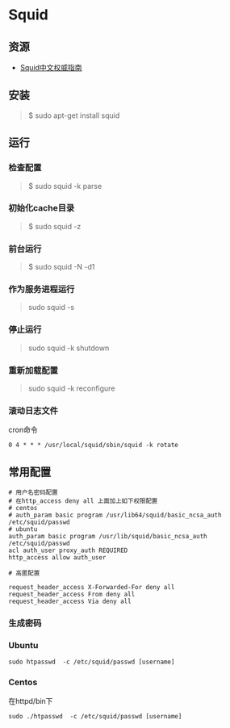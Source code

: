 # Squid

## 资源

* [Squid中文权威指南](http://zyan.cc/book/squid/index.html)

## 安装

> $ sudo apt-get install squid

## 运行

### 检查配置

> $ sudo squid -k parse

### 初始化cache目录

> $ sudo squid -z

### 前台运行

> $ sudo squid -N -d1

### 作为服务进程运行

> sudo squid -s


### 停止运行

> sudo squid -k shutdown

### 重新加载配置

> sudo squid -k reconfigure

### 滚动日志文件

cron命令
```shell
0 4 * * * /usr/local/squid/sbin/squid -k rotate
```



## 常用配置

```shell
# 用户名密码配置
# 在http_access deny all 上面加上如下权限配置 
# centos
# auth_param basic program /usr/lib64/squid/basic_ncsa_auth /etc/squid/passwd
# ubuntu
auth_param basic program /usr/lib/squid/basic_ncsa_auth /etc/squid/passwd
acl auth_user proxy_auth REQUIRED  
http_access allow auth_user 
  
# 高匿配置  
  
request_header_access X-Forwarded-For deny all  
request_header_access From deny all  
request_header_access Via deny all  
```

### 生成密码

### Ubuntu
```shell
sudo htpasswd  -c /etc/squid/passwd [username]
```

### Centos
在httpd/bin下
```shell
sudo ./htpasswd  -c /etc/squid/passwd [username]
```

